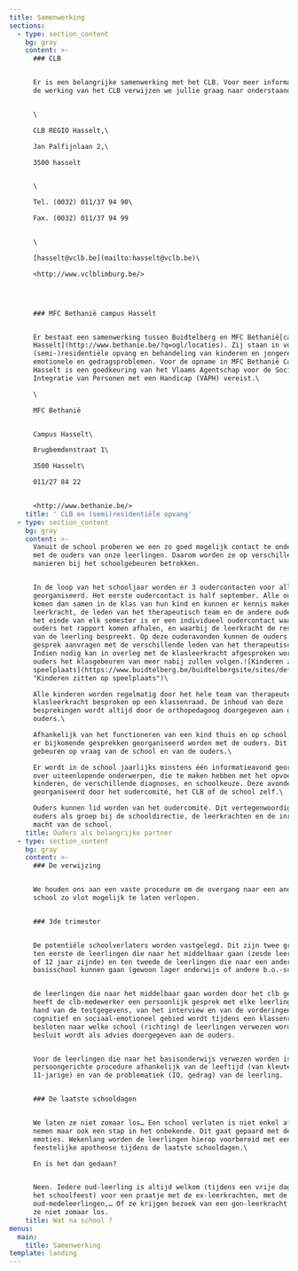 ```yaml
---
title: Samenwerking
sections:
  - type: section_content
    bg: gray
    content: >-
      ### CLB


      Er is een belangrijke samenwerking met het CLB. Voor meer informatie over
      de werking van het CLB verwijzen we jullie graag naar onderstaande link.


      \

      CLB REGIO Hasselt,\

      Jan Palfijnlaan 2,\

      3500 hasselt


      \

      Tel. (0032) 011/37 94 90\

      Fax. (0032) 011/37 94 99


      \

      [hasselt@vclb.be](mailto:hasselt@vclb.be)\

      <http://www.vclblimburg.be/>




      ### MFC Bethanië campus Hasselt


      Er bestaat een samenwerking tussen Buidtelberg en MFC Bethanië[campus
      Hasselt](http://www.bethanie.be/?q=ogl/locaties). Zij staan in voor de
      (semi-)residentiële opvang en behandeling van kinderen en jongeren met
      emotionele en gedragsproblemen. Voor de opname in MFC Bethanië Campus
      Hasselt is een goedkeuring van het Vlaams Agentschap voor de Sociale
      Integratie van Personen met een Handicap (VAPH) vereist.\

      \

      MFC Bethanië


      Campus Hasselt\

      Brugbemdenstraat 1\

      3500 Hasselt\

      011/27 84 22


      <http://www.bethanie.be/>
    title: ' CLB en (semi)residentiële opvang'
  - type: section_content
    bg: gray
    content: >-
      Vanuit de school proberen we een zo goed mogelijk contact te onderhouden
      met de ouders van onze leerlingen. Daarom worden ze op verschillende
      manieren bij het schoolgebeuren betrokken.


      In de loop van het schooljaar worden er 3 oudercontacten voor alle ouders
      georganiseerd. Het eerste oudercontact is half september. Alle ouders
      komen dan samen in de klas van hun kind en kunnen er kennis maken met de
      leerkracht, de leden van het therapeutisch team en de andere ouders. Op
      het einde van elk semester is er een individueel oudercontact waarbij de
      ouders het rapport komen afhalen, en waarbij de leerkracht de resultaten
      van de leerling bespreekt. Op deze ouderavonden kunnen de ouders ook een
      gesprek aanvragen met de verschillende leden van het therapeutisch team.
      Indien nodig kan in overleg met de klasleerkracht afgesproken worden dat
      ouders het klasgebeuren van meer nabij zullen volgen.![Kinderen zitten op
      speelplaats](https://www.buidtelberg.be/buidtelbergsite/sites/default/files/figuren/8.jpg
      "Kinderen zitten op speelplaats")\

      Alle kinderen worden regelmatig door het hele team van therapeuten en de
      klasleerkracht besproken op een klassenraad. De inhoud van deze
      besprekingen wordt altijd door de orthopedagoog doorgegeven aan de
      ouders.\

      Afhankelijk van het functioneren van een kind thuis en op school, kunnen
      er bijkomende gesprekken georganiseerd worden met de ouders. Dit kan
      gebeuren op vraag van de school en van de ouders.\

      Er wordt in de school jaarlijks minstens één informatieavond georganiseerd
      over uiteenlopende onderwerpen, die te maken hebben met het opvoeden van
      kinderen, de verschillende diagnoses, en schoolkeuze. Deze avonden worden
      georganiseerd door het oudercomité, het CLB of de school zelf.\

      Ouders kunnen lid worden van het oudercomité. Dit vertegenwoordigt de
      ouders als groep bij de schooldirectie, de leerkrachten en de inrichtende
      macht van de school.
    title: Ouders als belangrijke partner
  - type: section_content
    bg: gray
    content: >-
      ### De verwijzing


      We houden ons aan een vaste procedure om de overgang naar een andere
      school zo vlot mogelijk te laten verlopen.


      ### 3de trimester


      De potentiële schoolverlaters worden vastgelegd. Dit zijn twee groepen:
      ten eerste de leerlingen die naar het middelbaar gaan (zesde leerjaar af
      of 12 jaar zijnde) en ten tweede de leerlingen die naar een andere
      basisschool kunnen gaan (gewoon lager onderwijs of andere b.o.-school).


      de leerlingen die naar het middelbaar gaan worden door het clb getest. Ook
      heeft de clb-medewerker een persoonlijk gesprek met elke leerling. Aan de
      hand van de testgegevens, van het interview en van de vorderingen op
      cognitief en sociaal-emotioneel gebied wordt tijdens een klassenraad
      besloten naar welke school (richting) de leerlingen verwezen worden. Dit
      besluit wordt als advies doorgegeven aan de ouders.


      Voor de leerlingen die naar het basisonderwijs verwezen worden is er een
      persoongerichte procedure afhankelijk van de leeftijd (van kleuter tot
      11-jarige) en van de problematiek (IQ, gedrag) van de leerling.


      ### De laatste schooldagen


      We laten ze niet zomaar los… Een school verlaten is niet enkel afscheid
      nemen maar ook een stap in het onbekende. Dit gaat gepaard met de nodige
      emoties. Wekenlang worden de leerlingen hierop voorbereid met een
      feestelijke apotheose tijdens de laatste schooldagen.\

      En is het dan gedaan?


      Neen. Iedere oud-leerling is altijd welkom (tijdens een vrije dag of op
      het schoolfeest) voor een praatje met de ex-leerkrachten, met de
      oud-medeleerlingen,… Of ze krijgen bezoek van een gon-leerkracht. We laten
      ze niet zomaar los.
    title: Wat na school ?
menus:
  main:
    title: Samenwerking
template: landing
---
```

